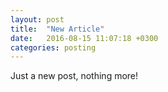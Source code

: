 ```yaml
---
layout: post
title:  "New Article"
date:   2016-08-15 11:07:18 +0300
categories: posting
---
```


Just a new post, nothing more!

